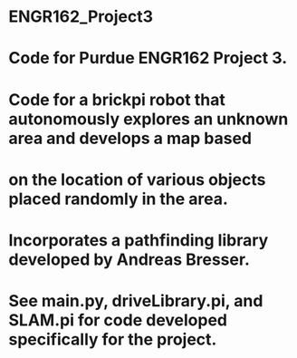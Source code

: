 # ENGR162_Project3
# Code for Purdue ENGR162 Project 3. 
# Code for a brickpi robot that autonomously explores an unknown area and develops a map based
# on the location of various objects placed randomly in the area. 
# Incorporates a pathfinding library developed by Andreas Bresser.
# See main.py, driveLibrary.pi, and SLAM.pi for code developed specifically for the project.